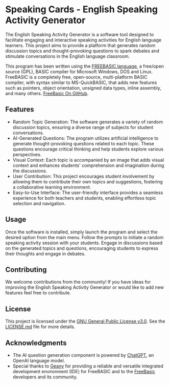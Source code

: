 # Speaking Cards - English Speaking Activity Generator

The English Speaking Activity Generator is a software tool designed to facilitate engaging and interactive speaking activities for English language learners. This project aims to provide a platform that generates random discussion topics and thought-provoking questions to spark debates and stimulate conversations in the English language classroom.

This program has been written using the [FREEBASIC language](https://www.freebasic.net/), a free/open source (GPL), BASIC compiler for Microsoft Windows, DOS and Linux. FreeBASIC is a completely free, open-source, multi-platform BASIC compiler, with syntax similar to MS-QuickBASIC, that adds new features such as pointers, object orientation, unsigned data types, inline assembly, and many others. [FreeBasic On GitHub](https://github.com/freebasic/fbc). 

## Features

- Random Topic Generation: The software generates a variety of random discussion topics, ensuring a diverse range of subjects for student conversations.
- AI-Generated Questions: The program utilizes artificial intelligence to generate thought-provoking questions related to each topic. These questions encourage critical thinking and help students explore various perspectives.
- Visual Context: Each topic is accompanied by an image that adds visual context and enhances students' comprehension and imagination during the discussions.
- User Contribution: This project encourages student involvement by allowing them to contribute their own topics and suggestions, fostering a collaborative learning environment.
- Easy-to-Use Interface: The user-friendly interface provides a seamless experience for both teachers and students, enabling effortless topic selection and navigation.

## Usage

Once the software is installed, simply launch the program and select the desired option from the main menu. Follow the prompts to initiate a random speaking activity session with your students. Engage in discussions based on the generated topics and questions, encouraging students to express their thoughts and engage in debates.

## Contributing

We welcome contributions from the community! If you have ideas for improving the English Speaking Activity Generator or would like to add new features feel free to contribute.

## License

This project is licensed under the [GNU General Public License v3.0](https://github.com/fgr101/SpeakingCards/blob/main/LICENSE). See the [LICENSE.md](https://github.com/fgr101/SpeakingCards/blob/main/LICENSE) file for more details.

## Acknowledgments

- The AI question generation component is powered by [ChatGPT](https://chat.openai.com/), an OpenAI language model.
- Special thanks to [Geany](https://www.geany.org/) for providing a reliable and versatile integrated development environment (IDE) for FreeBASIC and to the [FreeBasic](https://www.freebasic.net/) developers and its community.

